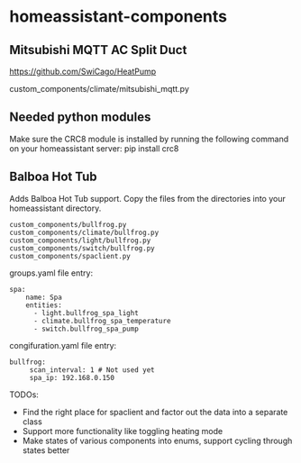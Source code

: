 # homeassistant-components

## Mitsubishi MQTT AC Split Duct

https://github.com/SwiCago/HeatPump

custom_components/climate/mitsubishi_mqtt.py

## Needed python modules

Make sure the CRC8 module is installed by running the following command on your homeassistant server: 
pip install crc8

## Balboa Hot Tub

Adds Balboa Hot Tub support. Copy the files from the directories into your homeassistant directory.

```
custom_components/bullfrog.py
custom_components/climate/bullfrog.py
custom_components/light/bullfrog.py
custom_components/switch/bullfrog.py
custom_components/spaclient.py
```

groups.yaml file entry:
```
spa:
    name: Spa
    entities:
      - light.bullfrog_spa_light
      - climate.bullfrog_spa_temperature
      - switch.bullfrog_spa_pump
```
congifuration.yaml file entry:
```
bullfrog:
     scan_interval: 1 # Not used yet
     spa_ip: 192.168.0.150
```     
     
TODOs:
- Find the right place for spaclient and factor out the data into a separate class
- Support more functionality like toggling heating mode
- Make states of various components into enums, support cycling through states better
